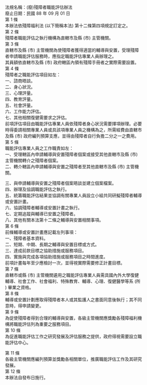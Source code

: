 法規名稱：(廢)殘障者職能評估辦法  
廢止日期：民國 88 年 09 月 01 日  
第 1 條  
本辦法依殘障福利法 (以下簡稱本法) 第十二條第四項規定訂定之。  
第 2 條  
殘障者職能評估之執行機構為直轄市及縣 (市) 主管機關。  
第 3 條  
直轄市及縣 (市) 主管機關為使殘障者獲得適當的輔導與安置，受理殘障  
者申請職能評估服務時，應指定職能評估專業人員辦理之。  
其員額依直轄市及縣 (市) 政府轄區內領有殘障手冊者之實際需要設置。  
第 4 條  
殘障者之職能評估項目如左：  
一、諮商晤談。  
二、身心狀況。  
三、心理評量。  
四、教育評量。  
五、社會評量。  
六、工作能力評估。  
七、其他相關復健需要求之評估。  
前項評估項目由職能評估專業人員依殘障者身心狀況需要擇項辦理。必要  
時得委請相關專業人員或具該項專業人員之機構為之，所需經費由直轄市  
及縣 (市) 政府編列預算支應，並得由殘障者自行負擔二分之一之費用。  
第 5 條  
職能評估專業人員之工作職責如左：  
一、受理轄區內申請輔導與安置殘障者個案或接受其他直轄市及縣 (市)  
主管機關轉介之殘障者個案。  
二、轉介轄區內申請輔導與安置之殘障者至其他直轄市及縣 (市) 主管機  
關。  


三、與申請輔導與安置之殘障者個案晤談並建立個案檔案。  
四、辦理及協調職能評估之執行。  
五、統籌職能評估結果並協調有關專業人員設立小組共同研擬殘障者輔導  
或安置計畫。  
六、協調殘障者輔導或安置計畫之執行。  
七、定期追蹤與輔導已安置之殘障者。  
八、其他有關本法第十二條之輔導與安置相關事項。  
第 6 條  
前條輔導或安置計畫應記載左列事項：  
一、殘障者基本資料。  
二、短期、中期、長期之輔導與安置目標或方式。  
三、達成前款目標之協助措施或服務項目。  
四、實施與完成各項協助措施或服務項目之時間進度。  
前項計畫每年至少應檢討一次，並得視實際需要修正計畫目標。  
第 7 條  
直轄市或縣 (市) 主管機關遴用之職能評估專業人員需具國內外大學復健  
輔導、社會工作、社會福利、特殊教育、輔導、心理、復健醫學等系 (所  
) 畢業之資格。  
第 8 條  
輔導或安置計劃應取得殘障者本人或其監護人之書面同意後執行；其不同  
意時，得申請變更。  
第 9 條  
為促使殘障者得到合理的輔導與安置，各級主管機關應獎勵各殘障福利機  
構將職能評估列為重要之服務項目。  
第 10 條  
為促進職能評估工作之研究發展及評估服務之提供，政府得視需要設立職  
能評估中心。  


第 11 條  
各級主管機關應編列預算並獎勵各相關單位，推廣職能評估工作及其研究  
發展。  
第 12 條  
本辦法自發布日施行。  


